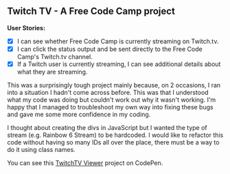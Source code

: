## Twitch TV -  A Free Code Camp project

**User Stories:**
- [x] I can see whether Free Code Camp is currently streaming on Twitch.tv.
- [x] I can click the status output and be sent directly to the Free Code Camp's Twitch.tv channel.
- [x] If a Twitch user is currently streaming, I can see additional details about what they are streaming.

This was a surprisingly tough project mainly because, on 2 occasions, I ran into a situation I hadn't come across before. This was that I understood what my code was doing but couldn't work out why it wasn't working. I'm happy that I managed to troubleshoot my own way into fixing these bugs and gave me some more confidence in my coding.

I thought about creating the divs in JavaScript but I wanted the type of stream (e.g. Rainbow 6 Stream) to be hardcoded. I would like to refactor this code without having so many IDs all over the place, there must be a way to do it using class names.

You can see this [TwitchTV Viewer](https://codepen.io/Pagey/pen/VybzaY) project on CodePen.
